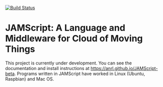 [![Build Status](https://travis-ci.org/anrl/JAMScript.svg?branch=master)](https://travis-ci.org/anrl/JAMScript)

# JAMScript: A Language and Middleware for Cloud of Moving Things

This project is currently under development. You can see the documentation and install instructions at https://anrl.github.io/JAMScript-beta.
Programs written in JAMScript have worked in Linux (Ubuntu, Raspbian) and Mac OS.
